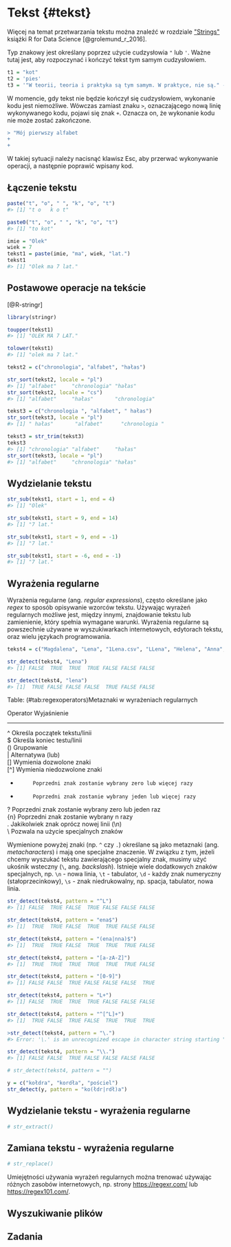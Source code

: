 
# Tekst {#tekst}

Więcej na temat przetwarzania tekstu można znaleźć w rozdziale ["Strings"](https://r4ds.had.co.nz/strings.html) książki R for Data Science [@grolemund_r_2016].

Typ znakowy jest określany poprzez użycie cudzysłowia `"` lub `'`.
Ważne tutaj jest, aby rozpoczynać i kończyć tekst tym samym cudzysłowiem.


```r
t1 = "kot"
t2 = 'pies'
t3 = '"W teorii, teoria i praktyka są tym samym. W praktyce, nie są." - Yogi Berra'
```

W momencie, gdy tekst nie będzie kończył się cudzysłowiem, wykonanie kodu jest niemożliwe.
Wówczas zamiast znaku `>`, oznaczającego nową linię wykonywanego kodu, pojawi się znak `+`.
Oznacza on, że wykonanie kodu nie może zostać zakończone.


```r
> "Mój pierwszy alfabet
+
+
```

W takiej sytuacji należy nacisnąć klawisz Esc, aby przerwać wykonywanie operacji, a następnie poprawić wpisany kod.

## Łączenie tekstu


```r
paste("t", "o", " ", "k", "o", "t")
#> [1] "t o   k o t"
```


```r
paste0("t", "o", " ", "k", "o", "t")
#> [1] "to kot"
```

<!-- ^[funkcja `str_c()`] -->


```r
imie = "Olek"
wiek = 7
tekst1 = paste(imie, "ma", wiek, "lat.")
tekst1
#> [1] "Olek ma 7 lat."
```

## Postawowe operacje na tekście

[@R-stringr]


```r
library(stringr)
```


```r
toupper(tekst1)
#> [1] "OLEK MA 7 LAT."
```


```r
tolower(tekst1)
#> [1] "olek ma 7 lat."
```


```r
tekst2 = c("chronologia", "alfabet", "hałas")
```


```r
str_sort(tekst2, locale = "pl")
#> [1] "alfabet"     "chronologia" "hałas"
str_sort(tekst2, locale = "cs")
#> [1] "alfabet"     "hałas"       "chronologia"
```



```r
tekst3 = c("chronologia ", "alfabet", " hałas")
str_sort(tekst3, locale = "pl")
#> [1] " hałas"       "alfabet"      "chronologia "
```


```r
tekst3 = str_trim(tekst3)
tekst3
#> [1] "chronologia" "alfabet"     "hałas"
str_sort(tekst3, locale = "pl")
#> [1] "alfabet"     "chronologia" "hałas"
```

## Wydzielanie tekstu


```r
str_sub(tekst1, start = 1, end = 4)
#> [1] "Olek"
```


```r
str_sub(tekst1, start = 9, end = 14)
#> [1] "7 lat."
```


```r
str_sub(tekst1, start = 9, end = -1)
#> [1] "7 lat."
```


```r
str_sub(tekst1, start = -6, end = -1)
#> [1] "7 lat."
```

## Wyrażenia regularne 

<!-- https://github.com/VerbalExpressions/JSVerbalExpressions -->
<!-- https://github.com/richierocks/rebus/blob/master/README.md -->
<!-- https://www.garrickadenbuie.com/project/regexplain/ -->
<!-- https://github.com/kevinushey/rex -->



Wyrażenia regularne (ang. *regular expressions*), często określane jako *regex* to sposób opisywanie wzorców tekstu. 
Używając wyrażeń regularnych możliwe jest, między innymi, znajdowanie tekstu lub zamienienie, który spełnia wymagane warunki.
Wyrażenia regularne są powszechnie używane w wyszukiwarkach internetowych, edytorach tekstu, oraz wielu językach programowania.

<!-- basic stuff -->



```r
tekst4 = c("Magdalena", "Lena", "1Lena.csv", "LLena", "Helena", "Anna", 99)
```


```r
str_detect(tekst4, "Lena")
#> [1] FALSE  TRUE  TRUE  TRUE FALSE FALSE FALSE
```


```r
str_detect(tekst4, "lena")
#> [1]  TRUE FALSE FALSE FALSE  TRUE FALSE FALSE
```


Table: (\#tab:regexoperators)Metaznaki w wyrażeniach regularnych

Operator   Wyjaśnienie                                           
---------  ------------------------------------------------------
^          Określa początek tekstu/linii                         
$          Określa koniec testu/linii                            
()         Grupowanie                                            
|          Alternatywa (lub)                                     
[]         Wymienia dozwolone znaki                              
[^]        Wymienia niedozwolone znaki                           
*          Poprzedni znak zostanie wybrany zero lub więcej razy  
+          Poprzedni znak zostanie wybrany jeden lub więcej razy 
?          Poprzedni znak zostanie wybrany zero lub jeden raz    
{n}        Poprzedni znak zostanie wybrany n razy                
.          Jakikolwiek znak oprócz nowej linii (\n)              
\\         Pozwala na użycie specjalnych znaków                  

Wymienione powyżej znaki (np. `^`<!--Kareta--> czy `.`) określane są jako metaznaki (ang. *metacharacters*) i mają one specjalne znaczenie.
W związku z tym, jeżeli chcemy wyszukać tekstu zawierającego specjalny znak, musimy użyć ukośnik wsteczny (`\`, ang. *backslash*).
Istnieje wiele dodatkowych znaków specjalnych, np. `\n` - nowa linia, `\t` - tabulator, `\d` - każdy znak numeryczny (stałoprzecinkowy), `\s` - znak niedrukowalny, np. spacja, tabulator, nowa linia.
<!-- ranges [a-z0-9] -->
<!-- link to the cheetsheet -->


```r
str_detect(tekst4, pattern = "^L")
#> [1] FALSE  TRUE FALSE  TRUE FALSE FALSE FALSE
```


```r
str_detect(tekst4, pattern = "ena$")
#> [1]  TRUE  TRUE FALSE  TRUE  TRUE FALSE FALSE
```


```r
str_detect(tekst4, pattern = "(ena|nna)$")
#> [1]  TRUE  TRUE FALSE  TRUE  TRUE  TRUE FALSE
```


```r
str_detect(tekst4, pattern = "[a-zA-Z]")
#> [1]  TRUE  TRUE  TRUE  TRUE  TRUE  TRUE FALSE
```


```r
str_detect(tekst4, pattern = "[0-9]")
#> [1] FALSE FALSE  TRUE FALSE FALSE FALSE  TRUE
```


```r
str_detect(tekst4, pattern = "L+")
#> [1] FALSE  TRUE  TRUE  TRUE FALSE FALSE FALSE
```


```r
str_detect(tekst4, pattern = "^[^L]+")
#> [1]  TRUE FALSE  TRUE FALSE  TRUE  TRUE  TRUE
```


```r
>str_detect(tekst4, pattern = "\.")
#> Error: '\.' is an unrecognized escape in character string starting ""\."
```


```r
str_detect(tekst4, pattern = "\\.")
#> [1] FALSE FALSE  TRUE FALSE FALSE FALSE FALSE
```


```r
# str_detect(tekst4, pattern = "")
```

<!-- block z popularnymi regex -->


```r
y = c("kołdra", "kordła", "pościel")
str_detect(y, pattern = "ko(łdr|rdł)a")
```

## Wydzielanie tekstu - wyrażenia regularne 

<!-- https://r4ds.had.co.nz/strings.html#extract-matches -->

```r
# str_extract()
```

## Zamiana tekstu - wyrażenia regularne

<!-- https://r4ds.had.co.nz/strings.html#replacing-matches -->

```r
# str_replace()
```

<!-- https://stringr.tidyverse.org/articles/regular-expressions.html -->
Umiejętności używania wyrażeń regularnych można trenować używając różnych zasobów internetowych, np. strony https://regexr.com/ lub https://regex101.com/.
<!-- https://regexcrossword.com/ -->
<!-- https://www.amazon.com/Mastering-Regular-Expressions-Jeffrey-Friedl/dp/0596528124/ref=sr_1_1?ie=UTF8&qid=1464113797&sr=8-1&keywords=mastering+regular+expressions -->
<!-- Lea Verou [Best of Fluent 2012: /Reg(exp){2}lained/: Demystifying Regular Expressions](https://www.youtube.com/watch?v=EkluES9Rvak) -->

## Wyszukiwanie plików

<!-- `dir()` -->

## Zadania

<!-- match hex colors, examples :#abs, #f0, #BADA55, #COFFEE https://www.youtube.com/watch?v=EkluES9Rvak -->
<!-- match coordinates -->
<!-- match dates -->
